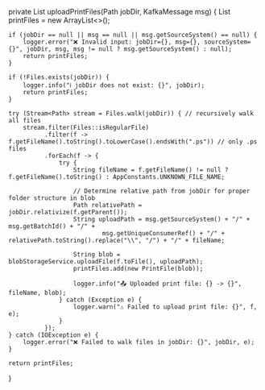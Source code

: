 private List<PrintFile> uploadPrintFiles(Path jobDir, KafkaMessage msg) {
    List<PrintFile> printFiles = new ArrayList<>();

    if (jobDir == null || msg == null || msg.getSourceSystem() == null) {
        logger.error("❌ Invalid input: jobDir={}, msg={}, sourceSystem={}", jobDir, msg, msg != null ? msg.getSourceSystem() : null);
        return printFiles;
    }

    if (!Files.exists(jobDir)) {
        logger.info("ℹ️ jobDir does not exist: {}", jobDir);
        return printFiles;
    }

    try (Stream<Path> stream = Files.walk(jobDir)) { // recursively walk all files
        stream.filter(Files::isRegularFile)
              .filter(f -> f.getFileName().toString().toLowerCase().endsWith(".ps")) // only .ps files
              .forEach(f -> {
                  try {
                      String fileName = f.getFileName() != null ? f.getFileName().toString() : AppConstants.UNKNOWN_FILE_NAME;

                      // Determine relative path from jobDir for proper folder structure in blob
                      Path relativePath = jobDir.relativize(f.getParent());
                      String uploadPath = msg.getSourceSystem() + "/" + msg.getBatchId() + "/" +
                              msg.getUniqueConsumerRef() + "/" + relativePath.toString().replace("\\", "/") + "/" + fileName;

                      String blob = blobStorageService.uploadFile(f.toFile(), uploadPath);
                      printFiles.add(new PrintFile(blob));

                      logger.info("📤 Uploaded print file: {} -> {}", fileName, blob);
                  } catch (Exception e) {
                      logger.warn("⚠️ Failed to upload print file: {}", f, e);
                  }
              });
    } catch (IOException e) {
        logger.error("❌ Failed to walk files in jobDir: {}", jobDir, e);
    }

    return printFiles;
}

